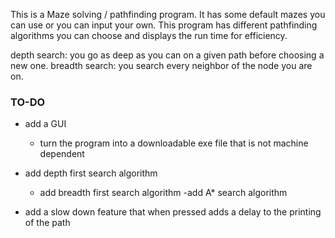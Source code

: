This is a Maze solving / pathfinding program. It has some default mazes you can use or you can input your own. This program has different pathfinding algorithms you can choose and displays the run time for efficiency.

depth search: you go as deep as you can on a given path before choosing a new one.
breadth search: you search every neighbor of the node you are on.

 ### TO-DO ###
- add a GUI
    - turn the program into a downloadable exe file that is not machine dependent

- add depth first search algorithm
    - add breadth first search algorithm
        -add A* search algorithm

- add a slow down feature that when pressed adds a delay to the printing of the path